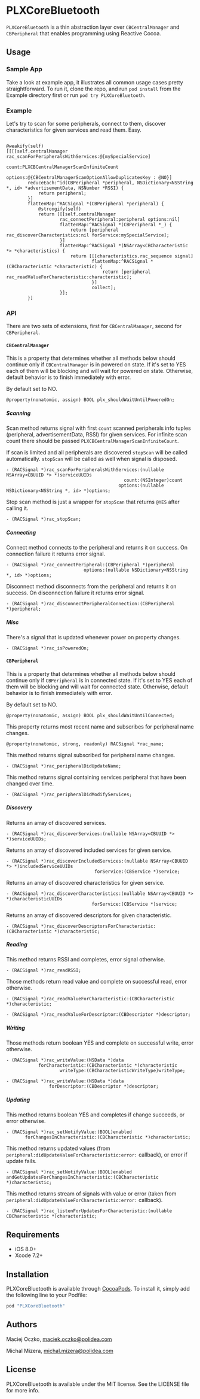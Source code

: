 # PLXCoreBluetooth

`PLXCoreBluetooth` is a thin abstraction layer over `CBCentralManager` and `CBPeripheral` that enables programming using Reactive Cocoa.

## Usage

### Sample App

Take a look at example app, it illustrates all common usage cases pretty straightforward.
To run it, clone the repo, and run `pod install` from the Example directory first or run `pod try PLXCoreBluetooth`.

### Example

Let's try to scan for some peripherals, connect to them, discover characteristics for given services and read them. Easy.

```objc

@weakify(self)
[[[[self.centralManager rac_scanForPeripheralsWithServices:@[mySpecialService]
                                                     count:PLXCBCentralManagerScanInfiniteCount
                                                   options:@{CBCentralManagerScanOptionAllowDuplicatesKey : @NO}]
        reduceEach:^id(CBPeripheral *peripheral, NSDictionary<NSString *, id> *advertisementData, NSNumber *RSSI) {
            return peripheral;
        }]
        flattenMap:^RACSignal *(CBPeripheral *peripheral) {
            @strongify(self)
            return [[[self.centralManager
                    rac_connectPeripheral:peripheral options:nil]
                    flattenMap:^RACSignal *(CBPeripheral *_) {
                        return [peripheral rac_discoverCharacteristics:nil forService:mySpecialService];
                    }]
                    flattenMap:^RACSignal *(NSArray<CBCharacteristic *> *characteristics) {
                        return [[[characteristics.rac_sequence signal]
                                flattenMap:^RACSignal *(CBCharacteristic *characteristic) {
                                    return [peripheral rac_readValueForCharacteristic:characteristic];
                                }]
                                collect];
                    }];
        }]
```

### API

There are two sets of extensions, first for `CBCentralManager`, second for `CBPeripheral`.

#### `CBCentralManager`

This is a property that determines whether all methods below should continue only if `CBCentralManager` is in powered on state. If it's set to YES each of them will be blocking and will wait for powered on state. Otherwise, default behavior is to finish immediately with error.

By default set to NO.

```objc
@property(nonatomic, assign) BOOL plx_shouldWaitUntilPoweredOn;
```

##### Scanning

Scan method returns signal with first `count` scanned peripherals info tuples (peripheral, advertisementData, RSSI) for given services.
For infinite scan count there should be passed `PLXCBCentralManagerScanInfiniteCount`.

If scan is limited and all peripherals are discovered `stopScan` will be called automatically.
`stopScan` will be called as well when signal is disposed.

```objc
- (RACSignal *)rac_scanForPeripheralsWithServices:(nullable NSArray<CBUUID *> *)serviceUUIDs
                                            count:(NSInteger)count
                                          options:(nullable NSDictionary<NSString *, id> *)options;
```

Stop scan method is just a wrapper for `stopScan` that returns `@YES` after calling it.

```objc
- (RACSignal *)rac_stopScan;
```

##### Connecting

Connect method connects to the peripheral and returns it on success. On connection failure it returns error signal.

```objc
- (RACSignal *)rac_connectPeripheral:(CBPeripheral *)peripheral
                             options:(nullable NSDictionary<NSString *, id> *)options;
```

Disconnect method disconnects from the peripheral and returns it on success. On disconnection failure it returns error signal.

```objc
- (RACSignal *)rac_disconnectPeripheralConnection:(CBPeripheral *)peripheral;
```

##### Misc

There's a signal that is updated whenever power on property changes.

```objc
- (RACSignal *)rac_isPoweredOn;
```

#### `CBPeripheral`

This is a property that determines whether all methods below should continue only if `CBPeripheral` is in connected state. If it's set to YES each of them will be blocking and will wait for connected state. Otherwise, default behavior is to finish immediately with error.

By default set to NO.

```objc
@property(nonatomic, assign) BOOL plx_shouldWaitUntilConnected;
```

This property returns most recent name and subscribes for peripheral name changes.

```objc
@property(nonatomic, strong, readonly) RACSignal *rac_name;
```

This method returns signal subscribed for peripheral name changes.

```objc
- (RACSignal *)rac_peripheralDidUpdateName;
```

This method returns signal containing services peripheral that have been changed over time.

```objc
- (RACSignal *)rac_peripheralDidModifyServices;
```

##### Discovery

Returns an array of discovered services.

```objc
- (RACSignal *)rac_discoverServices:(nullable NSArray<CBUUID *> *)serviceUUIDs;
```

Returns an array of discovered included services for given service.

```objc
- (RACSignal *)rac_discoverIncludedServices:(nullable NSArray<CBUUID *> *)includedServiceUUIDs
                                 forService:(CBService *)service;
```

Returns an array of discovered characteristics for given service.

```objc
- (RACSignal *)rac_discoverCharacteristics:(nullable NSArray<CBUUID *> *)characteristicUUIDs
                                forService:(CBService *)service;
```

Returns an array of discovered descriptors for given characteristic.

```objc
- (RACSignal *)rac_discoverDescriptorsForCharacteristic:(CBCharacteristic *)characteristic;
```

##### Reading

This method returns RSSI and completes, error signal otherwise.

```objc
- (RACSignal *)rac_readRSSI;
```

Those methods return read value and complete on successful read, error otherwise.

```objc
- (RACSignal *)rac_readValueForCharacteristic:(CBCharacteristic *)characteristic;

- (RACSignal *)rac_readValueForDescriptor:(CBDescriptor *)descriptor;
```

##### Writing

Those methods return boolean YES and complete on successful write, error otherwise.

```objc
- (RACSignal *)rac_writeValue:(NSData *)data
            forCharacteristic:(CBCharacteristic *)characteristic
                    writeType:(CBCharacteristicWriteType)writeType;

- (RACSignal *)rac_writeValue:(NSData *)data
                forDescriptor:(CBDescriptor *)descriptor;
```

##### Updating

This method returns boolean YES and completes if change succeeds, or error otherwise.

```objc
- (RACSignal *)rac_setNotifyValue:(BOOL)enabled
       forChangesInCharacteristic:(CBCharacteristic *)characteristic;
```

This method returns updated values (from `peripheral:didUpdateValueForCharacteristic:error:` callback), or error if update fails.

```objc
- (RACSignal *)rac_setNotifyValue:(BOOL)enabled
andGetUpdatesForChangesInCharacteristic:(CBCharacteristic *)characteristic;
```

This method returns stream of signals with value or error (taken from `peripheral:didUpdateValueForCharacteristic:error:` callback).

```objc
- (RACSignal *)rac_listenForUpdatesForCharacteristic:(nullable CBCharacteristic *)characteristic;
```

## Requirements

- iOS 8.0+
- Xcode 7.2+

## Installation

PLXCoreBluetooth is available through [CocoaPods](http://cocoapods.org). To install
it, simply add the following line to your Podfile:

```ruby
pod "PLXCoreBluetooth"
```

## Authors

Maciej Oczko, maciek.oczko@polidea.com

Michal Mizera, michal.mizera@polidea.com

## License

PLXCoreBluetooth is available under the MIT license. See the LICENSE file for more info.

